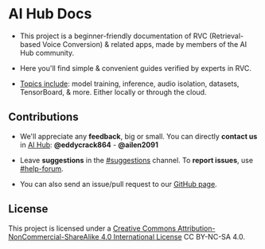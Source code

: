 # AI Hub Docs

- This project is a beginner-friendly documentation of RVC (Retrieval-based Voice Conversion) & related apps, made by members of the AI Hub community.

- Here you'll find simple & convenient guides verified by experts in RVC.

- <ins>Topics include</ins>: model training, inference, audio isolation, datasets, TensorBoard, & more. Either locally or through the cloud.

## Contributions
- We'll appreciate any **feedback**, big or small. You can directly **contact us** in <u>[AI Hub](https://discord.gg/aihub)</u>: **@eddycrack864** - **@ailen2091**
- Leave **suggestions** in the <u>[#suggestions](https://discord.com/channels/1159260121998827560/1159516963014451302)</u> channel. To **report issues**, use <u>[#help-forum](https://discord.com/channels/1159260121998827560/1192011222023950368)</u>.

- You can also send an issue/pull request to our <u>[GitHub page](https://github.com/AIHubDocs)</u>.

## License
This project is licensed under a [Creative Commons Attribution-NonCommercial-ShareAlike 4.0 International License](http://creativecommons.org/licenses/by-nc-sa/4.0/) CC BY-NC-SA 4.0.
